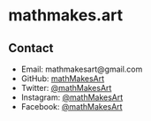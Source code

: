 # mathmakes.art

## Contact

* Email: mathmakesart@gmail<span></span>.com
* GitHub: [mathMakesArt](https://github.com/mathMakesArt)
* Twitter: [@mathMakesArt](https://twitter.com/mathMakesArt)
* Instagram: [@mathMakesArt](https://www.instagram.com/mathMakesArt/)
* Facebook: [@mathMakesArt](https://www.facebook.com/mathMakesArt/)
